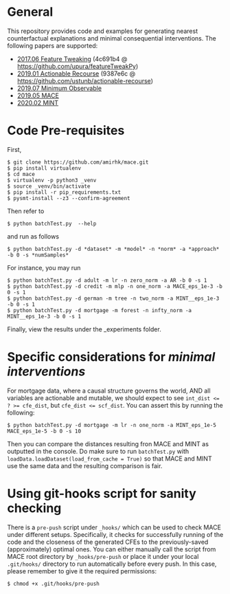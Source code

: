 # General

This repository provides code and examples for generating nearest counterfactual explanations and minimal consequential interventions. The following papers are supported:

- [2017.06 Feature Tweaking](https://arxiv.org/abs/1706.06691) (4c691b4 @ https://github.com/upura/featureTweakPy)
- [2019.01 Actionable Recourse](https://arxiv.org/pdf/1809.06514) (9387e6c @ https://github.com/ustunb/actionable-recourse)
- [2019.07 Minimum  Observable](https://arxiv.org/abs/1907.04135)
- [2019.05 MACE](https://arxiv.org/abs/1905.11190)
- [2020.02 MINT](https://arxiv.org/abs/2002.06278)



# Code Pre-requisites

First,
```console
$ git clone https://github.com/amirhk/mace.git
$ pip install virtualenv
$ cd mace
$ virtualenv -p python3 _venv
$ source _venv/bin/activate
$ pip install -r pip_requirements.txt
$ pysmt-install --z3 --confirm-agreement
```


Then refer to
```console
$ python batchTest.py  --help
```

and run as follows
```console
$ python batchTest.py -d *dataset* -m *model* -n *norm* -a *approach* -b 0 -s *numSamples*
```

For instance, you may run
```console
$ python batchTest.py -d adult -m lr -n zero_norm -a AR -b 0 -s 1
$ python batchTest.py -d credit -m mlp -n one_norm -a MACE_eps_1e-3 -b 0 -s 1
$ python batchTest.py -d german -m tree -n two_norm -a MINT__eps_1e-3 -b 0 -s 1
$ python batchTest.py -d mortgage -m forest -n infty_norm -a MINT__eps_1e-3 -b 0 -s 1
```

Finally, view the results under the _experiments folder.



# Specific considerations for _minimal interventions_

For mortgage data, where a causal structure governs the world, AND all variables
are actionable and mutable, we should expect to see `int_dist <= ? >= cfe_dist`,
but `cfe_dist <= scf_dist`. You can assert this by running the following:

```console
$ python batchTest.py -d mortgage -m lr -n one_norm -a MINT_eps_1e-5 MACE_eps_1e-5 -b 0 -s 10
```

Then you can compare the distances resulting fron MACE and MINT as outputted in the console. Do make sure to run `batchTest.py` with `loadData.loadDataset(load_from_cache = True)` so that MACE and MINT use the same data and the resulting comparison is fair.



# Using git-hooks script for sanity checking

There is a `pre-push` script under `_hooks/` which can be used to check MACE under different setups.
Specifically, it checks for successfully running of the code and the closeness of the generated CFEs
to the previously-saved (approximately) optimal ones. You can either manually call the script from MACE root directory by
`_hooks/pre-push` or place it under your local `.git/hooks/` directory to run automatically before every push.
In this case, please remember to give it the required permissions:

```console
$ chmod +x .git/hooks/pre-push
```

